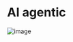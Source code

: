 # AI agentic
![image](https://github.com/user-attachments/assets/5f758396-da1c-47c1-8029-310c740c8175)

